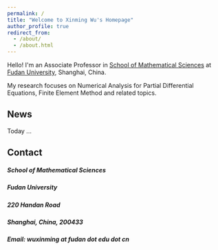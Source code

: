```yaml
---
permalink: /
title: "Welcome to Xinming Wu's Homepage"
author_profile: true
redirect_from: 
  - /about/
  - /about.html
---
```


Hello! I'm an Associate Professor in [School of Mathematical Sciences](https://math.fudan.edu.cn) at [Fudan University](https://www.fudan.edu.cn), Shanghai, China.

My research focuses on Numerical Analysis for Partial Differential Equations, Finite Element Method and related topics.

## News

Today ...

## Contact

##### School of Mathematical Sciences

##### Fudan University

##### 220 Handan Road

##### Shanghai, China, 200433

##### Email: wuxinming at fudan dot edu dot cn
